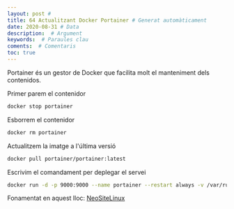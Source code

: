 ```yaml
---
layout: post # 
title: 64 Actualitzant Docker Portainer # Generat automàticament
date: 2020-08-31 # Data
description:  # Argument
keywords:  # Paraules clau
coments:  # Comentaris
toc: true
---
```


Portainer és un gestor de Docker que facilita molt el manteniment dels contenidos.

Primer parem el contenidor

```bash
docker stop portainer
```

Esborrem el contenidor

```bash
docker rm portainer
```

Actualitzem la imatge a l'última versió

```bash
docker pull portainer/portainer:latest
```

Escrivim el comandament per deplegar el servei

```bash
docker run -d -p 9000:9000 --name portainer --restart always -v /var/run/docker.sock:/var/run/docker.sock -v portainer_data:/data portainer/portainer
```

Fonamentat en aquest lloc: [NeoSiteLinux](https://www.neositelinux.com/actualizando-contenedor-docker)
 
